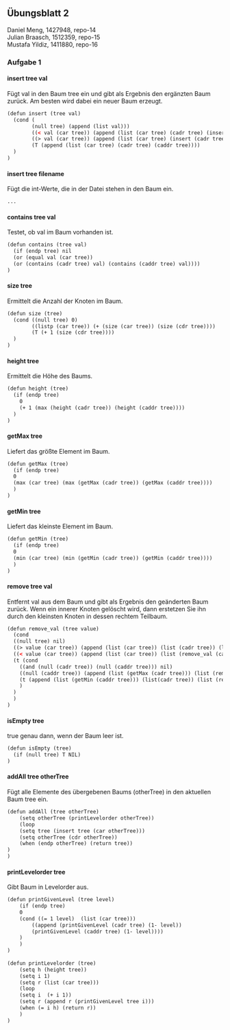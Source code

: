 ## Übungsblatt 2

Daniel Meng, 1427948, repo-14<br />
Julian Braasch, 1512359, repo-15<br />
Mustafa Yildiz, 1411880, repo-16<br />

### Aufgabe 1

#### insert tree val
Fügt val in den Baum tree ein und gibt als Ergebnis den ergänzten Baum zurück. Am besten wird dabei ein neuer Baum erzeugt.

```xml
(defun insert (tree val)
  (cond (
        (null tree) (append (list val)))
        ((< val (car tree)) (append (list (car tree) (cadr tree) (insert (caddr tree) val))))
        ((> val (car tree)) (append (list (car tree) (insert (cadr tree) val) (caddr tree))))
        (T (append (list (car tree) (cadr tree) (caddr tree))))
  )
)
```

#### insert tree filename
Fügt die int-Werte, die in der Datei stehen in den Baum ein.

```xml
...
```

#### contains tree val
Testet, ob val im Baum vorhanden ist.

```xml
(defun contains (tree val)
  (if (endp tree) nil
  (or (equal val (car tree))
  (or (contains (cadr tree) val) (contains (caddr tree) val))))
)
```

#### size tree
Ermittelt die Anzahl der Knoten im Baum.

```xml
(defun size (tree)
  (cond ((null tree) 0)
        ((listp (car tree)) (+ (size (car tree)) (size (cdr tree))))
        (T (+ 1 (size (cdr tree))))
  )
)
```

#### height tree
Ermittelt die Höhe des Baums.

```xml
(defun height (tree)
  (if (endp tree)
    0
    (+ 1 (max (height (cadr tree)) (height (caddr tree))))
  )
)
```

#### getMax tree
Liefert das größte Element im Baum.

```xml
(defun getMax (tree)
  (if (endp tree)
  0
  (max (car tree) (max (getMax (cadr tree)) (getMax (caddr tree))))
  )
)
```

#### getMin tree
Liefert das kleinste Element im Baum.

```xml
(defun getMin (tree)
  (if (endp tree)
  0
  (min (car tree) (min (getMin (cadr tree)) (getMin (caddr tree))))
  )
)
```

#### remove tree val
Entfernt val aus dem Baum und gibt als Ergebnis den geänderten Baum zurück.
Wenn ein innerer Knoten gelöscht wird, dann erstetzen Sie ihn durch den kleinsten Knoten in dessen rechtem Teilbaum.

```xml
(defun remove_val (tree value)
  (cond
  ((null tree) nil)
  ((> value (car tree)) (append (list (car tree)) (list (cadr tree)) (list (remove_val (caddr tree) value))))
  ((< value (car tree)) (append (list (car tree)) (list (remove_val (cadr tree) value)) (list (caddr tree))))
  (t (cond
    ((and (null (cadr tree)) (null (caddr tree))) nil)
    ((null (caddr tree)) (append (list (getMax (cadr tree))) (list (remove_val (cadr tree) (getMax (cadr tree)))) (list (caddr tree))))
    (t (append (list (getMin (caddr tree))) (list(cadr tree)) (list (remove_val (caddr tree) (getMin (caddr tree))))))
	)
  )
  )
)
```

#### isEmpty tree
true genau dann, wenn der Baum leer ist.

```xml
(defun isEmpty (tree)
  (if (null tree) T NIL)
)
```

#### addAll tree otherTree
Fügt alle Elemente des übergebenen Baums (otherTree) in den aktuellen Baum tree ein.

```xml
(defun addAll (tree otherTree)
    (setq otherTree (printLevelorder otherTree))
    (loop
    (setq tree (insert tree (car otherTree)))
    (setq otherTree (cdr otherTree))
    (when (endp otherTree) (return tree))
)
)
```

#### printLevelorder tree
Gibt Baum in Levelorder aus.

```xml
(defun printGivenLevel (tree level)
    (if (endp tree)
    0
    (cond ((= 1 level)  (list (car tree)))
        ((append (printGivenLevel (cadr tree) (1- level))
        (printGivenLevel (caddr tree) (1- level))))
    )
    )
)
    
(defun printLevelorder (tree)
    (setq h (height tree))
    (setq i 1)
    (setq r (list (car tree)))
    (loop
    (setq i  (+ i 1))
    (setq r (append r (printGivenLevel tree i)))
    (when (= i h) (return r))
    )
)
```